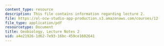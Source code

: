 ```yaml
---
content_type: resource
description: This file contains information regarding lecture 2.
file: https://ol-ocw-studio-app-production.s3.amazonaws.com/courses/12-007-geobiology-spring-2013/a4e219261d627e9316bc459ce1602641_MIT12_007S13_Lec2.pdf
file_type: application/pdf
resourcetype: Document
title: Geobiology, Lecture Notes 2
uid: a4e21926-1d62-7e93-16bc-459ce1602641
---
```

